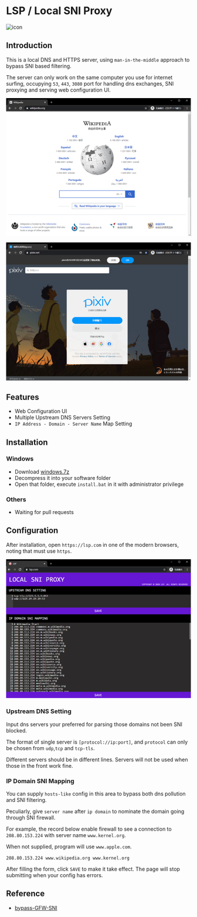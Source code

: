 # LSP / Local SNI Proxy

![icon](static/favicon.ico)

## Introduction

This is a local DNS and HTTPS server, using `man-in-the-middle` approach to bypass SNI based filtering.

The server can only work on the same computer you use for internet surfing, occupying `53`, `443`, `3080` port for handling dns exchanges, SNI proxying and serving web configuration UI.

![wikipedia](data/wikipedia.png)

![pixiv](data/pixiv.png)

## Features

- Web Configuration UI
- Multiple Upstream DNS Servers Setting
- `IP Address - Domain - Server Name` Map Setting

## Installation

### Windows

- Download [windows.7z](//github.com/vcheckzen/LSP/raw/main/dist/lsp-windows.7z)
- Decompress it into your software folder
- Open that folder, execute `install.bat` in it with administrator privilege

### Others

- Waiting for pull requests

## Configuration

After installation, open `https://lsp.com` in one of the modern browsers, noting that must use `https`.

![configuration](data/screenshot.png)

### Upstream DNS Setting

Input dns servers your preferred for parsing those domains not been SNI blocked.

The format of single server is `[protocol://ip:port]`, and `protocol` can only be chosen from `udp`,`tcp` and `tcp-tls`.

Different servers should be in different lines. Servers will not be used when those in the front work fine.

### IP Domain SNI Mapping

You can supply `hosts-like` config in this area to bypass both dns pollution and SNI filtering.

Peculiarly, give `server name` after `ip domain` to nominate the domain going through SNI firewall.

For example, the record below enable firewall to see a connection to `208.80.153.224` with server name `www.kernel.org`.

When not supplied, program will use `www.apple.com`.

```batch
208.80.153.224 www.wikipedia.org www.kernel.org
```

After filling the form, click `SAVE` to make it take effect. The page will stop submitting when your config has errors.

## Reference

- [bypass-GFW-SNI](https://github.com/bypass-GFW-SNI/main)
